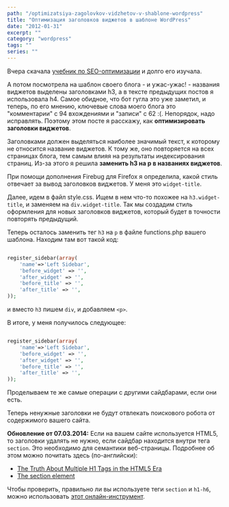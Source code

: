 ```yaml
---
path: "/optimizatsiya-zagolovkov-vidzhetov-v-shablone-wordpress"
title: "Оптимизация заголовков виджетов в шаблоне WordPress"
date: "2012-01-31"
excerpt: ""
category: "wordpress"
tags: ""
series: ""
---
```


Вчера скачала [учебник по SEO-оптимизации](http://www.seobuilding.ru/seo-forum/poiskovaya_optimizaciya_v_obshih_chertah/seo_poiskovaya_optimizaciya_ot_a_do_ya/) и долго его изучала.

А потом посмотрела на шаблон своего блога - и ужас-ужас! - названия виджетов выделены заголовками h3, а в тексте предыдущих постов я использовала h4. Самое обидное, что бот гугла это уже заметил, и теперь, по его мнению, ключевые слова моего блога это "комментарии" с 94 вхождениями и "записи" с 62 :(. Непорядок, надо исправлять. Поэтому этом посте я расскажу, как **оптимизировать заголовки виджетов**.

Заголовками должен выделяться наиболее значимый текст, к которому не относится название виджетов. К тому же, оно повторяется на всех страницах блога, тем самым влияя на результаты индексирования страниц. Из-за этого я решила **заменить h3 на p в названиях виджетов**.

При помощи дополнения Firebug для Firefox я определила, какой стиль отвечает за вывод заголовков виджетов. У меня это `widget-title`.

Далее, идем в файл style.css. Ищем в нем что-то похожее на `h3.widget-title`, и заменяем на `div.widget-title`. Так мы создадим стиль оформления для новых заголовков виджетов, который будет в точности повторять предыдущий.

Теперь осталось заменить тег `h3` на `p` в файле functions.php вашего шаблона. Находим там вот такой код:

```php

register_sidebar(array(
	'name'=>'Left Sidebar',
	'before_widget' => '',
	'after_widget' => '',
	'before_title' => '',
	'after_title' => '',
));

```

и вместо `h3` пишем `div`, и добавляем `<p>`.

В итоге, у меня получилось следующее:

```php

register_sidebar(array(
	'name'=>'Left Sidebar',
	'before_widget' => '',
	'after_widget' => '',
	'before_title' => '',
	'after_title' => '',
));

```

Проделываем те же самые операции с другими сайдбарами, если они есть.

Теперь ненужные заголовки не будут отвлекать поискового робота от содержимого вашего сайта.

**Обновление от 07.03.2014:** Если на вашем сайте используется HTML5, то заголовки удалять не нужно, если сайдбар находится внутри тега `section`. Это необходимо для семантики веб-страницы. Подробнее об этом можно почитать здесь (по-английски):

- [The Truth About Multiple H1 Tags in the HTML5 Era](http://webdesign.tutsplus.com/articles/the-truth-about-multiple-h1-tags-in-the-html5-era--webdesign-16824)
- [The section element](http://html5doctor.com/the-section-element/)

Чтобы проверить, правильно ли вы используете теги `section` и `h1-h6`, можно использовать [этот онлайн-инструмент](http://gsnedders.html5.org/outliner/).
